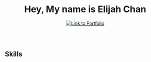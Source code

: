 <h1 align="center">Hey, My name is Elijah Chan</h1>

<p align="center">  
  <a href="https://elijahchan.ca/">
    <img alt="Link to Portfolio" title="Check out my Portfolio" target="_blank" src="https://img.shields.io/badge/Elijah's-Portfolio-blue">
  </a>

  
  <br><br>
</p>

<h2>Skills</h2>
<p>

<br>
</p>
